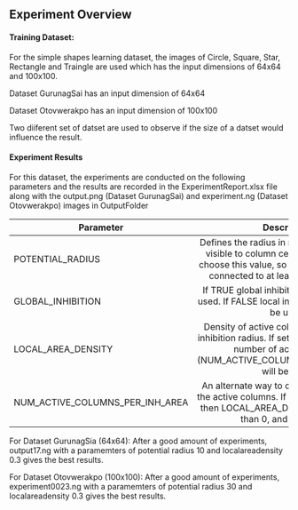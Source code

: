 ## Experiment Overview

#### Training Dataset:

For the simple shapes learning dataset, the images of Circle, Square, Star, Rectangle and Traingle are used which has the input dimensions of 64x64 and 100x100.

Dataset GurunagSai has an input dimension of 64x64

Dataset Otovwerakpo has an input dimension of 100x100

Two diiferent set of datset are used to observe if the size of a datset would influence the result.

#### Experiment Results

For this dataset, the experiments are conducted on the following parameters and the results are recorded in the ExperimentReport.xlsx file along with the output.png (Dataset GurunagSai) and experiment.ng (Dataset Otovwerakpo) images in OutputFolder

| Parameter       | Description         |
| ------------- |:-------------:|
| POTENTIAL_RADIUS      |Defines the radius in number of input cells visible to column cells. It is important to choose this value, so every input neuron is connected to at least a single column. |
| GLOBAL_INHIBITION      |If TRUE global inhibition algorithm will be used. If FALSE local inhibition algorithm will be used. |
| LOCAL_AREA_DENSITY      |Density of active columns inside of local inhibition radius. If set on value < 0, explicit number of active columns (NUM_ACTIVE_COLUMNS_PER_INH_AREA) will be used. |
| NUM_ACTIVE_COLUMNS_PER_INH_AREA     |An alternate way to control the density of the active columns. If this value is specified then LOCAL_AREA_DENSITY must be less than 0, and vice versa. |

For Dataset GurunagSia (64x64): After a good amount of experiments, output17.ng with a paramemters of potential radius 10 and localareadensity 0.3 gives the best results.

For Dataset Otovwerakpo (100x100): After a good amount of experiments, experiment0023.ng with a paramemters of potential radius 30 and localareadensity 0.3 gives the best results.
